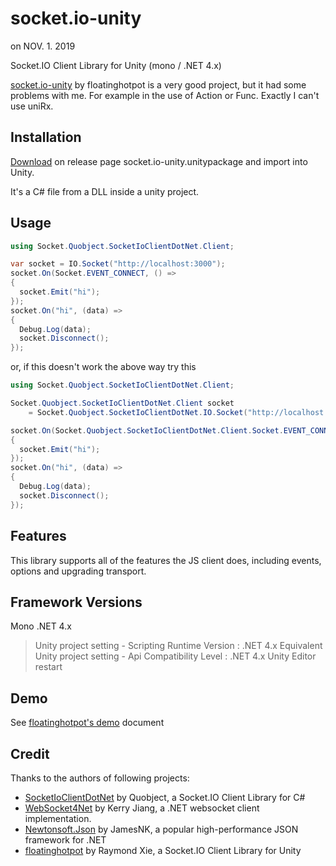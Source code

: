 # socket.io-unity

on NOV. 1. 2019

Socket.IO Client Library for Unity (mono / .NET 4.x)

[socket.io-unity](https://github.com/floatinghotpot/socket.io-unity) by floatinghotpot is a very good project, but it had some problems with me. For example in the use of Action or Func. Exactly I can't use uniRx. 


## Installation

[Download](https://github.com/Rocher0724/socket.io-unity/releases) on release page socket.io-unity.unitypackage and import into Unity.

It's a C# file from a DLL inside a unity project.


## Usage

```cs
using Socket.Quobject.SocketIoClientDotNet.Client;

var socket = IO.Socket("http://localhost:3000");
socket.On(Socket.EVENT_CONNECT, () =>
{
  socket.Emit("hi");
});
socket.On("hi", (data) =>
{
  Debug.Log(data);
  socket.Disconnect();
});
```
or, if this doesn't work the above way try this

```cs
using Socket.Quobject.SocketIoClientDotNet.Client;

Socket.Quobject.SocketIoClientDotNet.Client socket 
	= Socket.Quobject.SocketIoClientDotNet.IO.Socket("http://localhost:3000");

socket.On(Socket.Quobject.SocketIoClientDotNet.Client.Socket.EVENT_CONNECT, () =>
{
  socket.Emit("hi");
});
socket.On("hi", (data) =>
{
  Debug.Log(data);
  socket.Disconnect();
});
```


## Features

This library supports all of the features the JS client does, including events, options and upgrading transport.

## Framework Versions

Mono
.NET 4.x 

> Unity project setting - Scripting Runtime Version : .NET 4.x Equivalent
> Unity project setting - Api Compatibility Level : .NET 4.x
> Unity Editor restart

## Demo

See [floatinghotpot's demo](https://github.com/floatinghotpot/socket.io-unity#demo) document


## Credit

Thanks to the authors of following projects:
* [SocketIoClientDotNet](https://github.com/Quobject/SocketIoClientDotNet) by Quobject, a Socket.IO Client Library for C#
* [WebSocket4Net](https://github.com/kerryjiang/WebSocket4Net) by Kerry Jiang, a .NET websocket client implementation.
* [Newtonsoft.Json](https://github.com/JamesNK/Newtonsoft.Json) by JamesNK, a popular high-performance JSON framework for .NET
* [floatinghotpot](https://github.com/floatinghotpot/socket.io-unity) by Raymond Xie, a Socket.IO Client Library for Unity